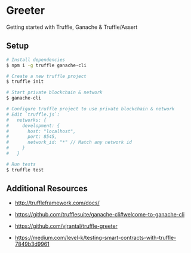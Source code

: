 # Greeter

Getting started with Truffle, Ganache & Truffle/Assert

## Setup

```Bash
# Install dependencies
$ npm i -g truffle ganache-cli

# Create a new truffle project
$ truffle init

# Start private blockchain & network
$ ganache-cli

# Configure truffle project to use private blockchain & network
# Edit `truffle.js`:
#   networks: {
#     development: {
#       host: "localhost",
#       port: 8545,
#       network_id: "*" // Match any network id
#     }
#   }

# Run tests
$ truffle test
```

## Additional Resources

* http://truffleframework.com/docs/

* https://github.com/trufflesuite/ganache-cli#welcome-to-ganache-cli

* https://github.com/vjrantal/truffle-greeter

* https://medium.com/level-k/testing-smart-contracts-with-truffle-7849b3d9961
